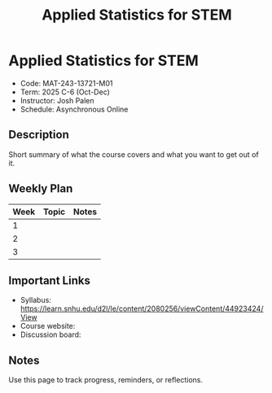 ﻿---
title: "Applied Statistics for STEM"
tags: [course, SNHU]
cssclass: simple-note
---

# Applied Statistics for STEM

- Code: MAT-243-13721-M01
- Term: 2025 C-6 (Oct-Dec)
- Instructor: Josh Palen
- Schedule: Asynchronous Online

## Description
Short summary of what the course covers and what you want to get out of it.

## Weekly Plan
| Week | Topic | Notes |
|------|-------|-------|
| 1 |  |  |
| 2 |  |  |
| 3 |  |  |

## Important Links
- Syllabus: https://learn.snhu.edu/d2l/le/content/2080256/viewContent/44923424/View
- Course website: 
- Discussion board: 

## Notes
Use this page to track progress, reminders, or reflections.
